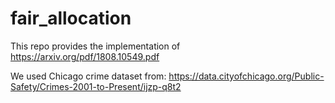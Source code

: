 # fair_allocation

This repo provides the implementation of https://arxiv.org/pdf/1808.10549.pdf

We used Chicago crime dataset from: https://data.cityofchicago.org/Public-Safety/Crimes-2001-to-Present/ijzp-q8t2
